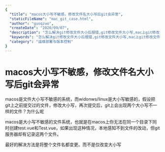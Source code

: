 ```yaml
---
{
  "title": "macos大小写不敏感，修改文件名大小写后git会异常",
  "staticFileName": "mac_git_case.html",
  "author": "guoqzuo",
  "createDate": "2020/09/07",
  "description": "怎么解决git修改文件大小后报错,git修改文件大小写,mac上git修改文件大小写,macos是文件大小写不敏感的系统，而widonws/linux是大小写敏感的，假设把git上之前提交过的文件，修改大小写，再次提交后，git上会出现两个大小写不一样的文件？为什么呢。macos是大小写不敏感的文件系统，也就是在macos上你无法在同一个目录下同时创建test.vue和Test.vue，如果出现这种情况，本地感知不到文件的改动，但git服务器却有记录这两个文件。最好的解决方法是将整个文件名都变更。而不是仅改变大小写",
  "keywords": "怎么解决git修改文件大小后报错,git修改文件大小写,mac上git修改文件大小写",
  "category": "运维部署与版本控制"
}
---
```

# macos大小写不敏感，修改文件名大小写后git会异常
macos是文件大小写不敏感的系统，而widonws/linux是大小写敏感的，假设把git上之前提交过的文件，修改大小写，再次提交后，git上会出现两个大小写不一样的文件？为什么呢

macos是大小写不敏感的文件系统，也就是在macos上你无法在同一个目录下同时创建test.vue和Test.vue，如果出现这种情况，本地感知不到文件的改动，但git服务器却有记录这两个文件。

最好的解决方法是将整个文件名都变更。而不是仅改变大小写